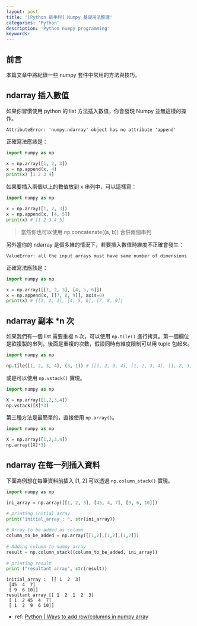 ```yaml
---
layout: post
title: '[Python 新手村] Numpy 基礎用法整理'
categories: 'Python'
description: 'Python numpy programming'
keywords: 
---
```


## 前言
本篇文章中將紀錄一些 numpy 套件中常用的方法與技巧。

## ndarray 插入數值
如果你習慣使用 python 的 list 方法插入數值，你會發現 Numpy 並無這樣的操作。

```
AttributeError: 'numpy.ndarray' object has no attribute 'append'
```

正確寫法應該是：

```py
import numpy as np

x = np.array([1, 2, 3])
x = np.append(x, 4)
print(x) [1 2 3 4]
```

如果要插入兩個以上的數值放到 x 串列中，可以這樣寫：

```py
import numpy as np

x = np.array([1, 2, 3])
x = np.append(x, [4, 5])
print(x) # [1 2 3 4 5]
```

> 當然你也可以使用 np.concatenate((a, b)) 合併兩個串列

另外當你的 ndarray 是個多維的情況下，若要插入數值時維度不正確會發生：


```
ValueError: all the input arrays must have same number of dimensions
```

正確寫法應該是：

```py
import numpy as np

x = np.array([[1, 2, 3], [4, 5, 6]])
x = np.append(x, [[7, 8, 9]], axis=0)
print(x) # [[1, 2, 3], [4, 5, 6], [7, 8, 9]]
```

## ndarray 副本 *n 次
如果我們有一個 list 需要重複 n 次，可以使用 `np.tile()` 進行拷貝。第一個欄位是欲複製的串列，後面是重複的次數，假設同時有維度限制可以用  tuple 包起來。

```py
import numpy as np

np.tile([1, 2, 3, 4], (3, 1)) # [[1, 2, 3, 4], [1, 2, 3, 4], [1, 2, 3, 4]]
```

或是可以使用 `np.vstack()` 實現。

```py
import numpy as np

X = np.array([1,2,3,4])
np.vstack([X]*3)
```

第三種方法是最簡單的，直接使用 `np.array()`。

```py
import numpy as np

X = np.array([1,2,3,4])
np.array([X]*3)
```

## ndarray 在每一列插入資料
下面為例想在每筆資料前插入 [1, 2] 可以透過 `np.column_stack()` 實現。


```py
import numpy as np

ini_array = np.array([[1, 2, 3], [45, 4, 7], [9, 6, 10]])

# printing initial array
print("initial_array : ", str(ini_array))
 
# Array to be added as column
column_to_be_added = np.array([[1,2],[1,2],[1,2]])
 
# Adding column to numpy array
result = np.column_stack((column_to_be_added, ini_array))
 
# printing result
print ("resultant array", str(result))
```

```
initial_array :  [[ 1  2  3]
 [45  4  7]
 [ 9  6 10]]
resultant array [[ 1  2  1  2  3]
 [ 1  2 45  4  7]
 [ 1  2  9  6 10]]
 ```

 - ref: [Python | Ways to add row/columns in numpy array](https://www.geeksforgeeks.org/python-ways-to-add-row-columns-in-numpy-array/)